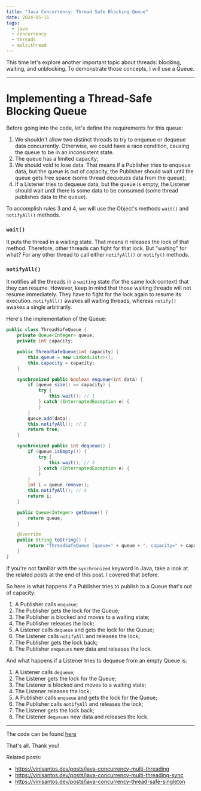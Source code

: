 ```yaml
---
title: "Java Concurrency: Thread Safe Blocking Queue"
date: 2024-05-11
tags:
  - java
  - concurrency
  - threads
  - multithread
---
```


This time let's explore another important topic about threads: blocking, waiting, and unblocking.
To demonstrate those concepts, I will use a Queue.

---

# Implementing a Thread-Safe Blocking Queue
Before going into the code, let's define the requirements for this queue:
1. We shouldn't allow two distinct threads to try to enqueue or dequeue data concurrently. Otherwise, we could have a race condition, causing the queue to be in an inconsistent state.
2. The queue has a limited capacity;
3. We should void to lose data. That means if a Publisher tries to enqueue data, but the queue is out of capacity, the Publisher should wait until the queue gets free space (some thread dequeues data from the queue);
4. If a Listener tries to dequeue data, but the queue is empty, the Listener should wait until there is some data to be consumed (some thread publishes data to the queue).

To accomplish rules 3 and 4, we will use the Object's methods `wait()` and `notifyAll()` methods.
### `wait()`
It puts the thread in a waiting state.
That means it releases the lock of that method. Therefore, other threads can fight for that lock.
But "waiting" for what? For any other thread to call either `notifyAll()` or `notify()` methods.
### `notifyAll()`
It notifies all the threads in a `waiting` state (for the same lock context) that they can resume. However, keep in mind that those waiting threads will not resume immediately. They have to fight for the lock again to resume its execution.
`notifyAll()` awakes all waiting threads, whereas `notify()` awakes a single arbitrarily.

Here's the implementation of the Queue:

```Java
public class ThreadSafeQueue {
    private Queue<Integer> queue;
    private int capacity;

    public ThreadSafeQueue(int capacity) {
        this.queue = new LinkedList<>();
        this.capacity = capacity;
    }

    synchronized public boolean enqueue(int data) {
        if (queue.size() == capacity) {
            try {
                this.wait(); // 1
            } catch (InterruptedException e) {
            }
        }
        queue.add(data);
        this.notifyAll(); // 2
        return true;
    }

    synchronized public int dequeue() {
        if (queue.isEmpty()) {
            try {
                this.wait(); // 3
            } catch (InterruptedException e) {
            }
        }
        int i = queue.remove();
        this.notifyAll(); // 4
        return i;
    }

    public Queue<Integer> getQueue() {
        return queue;
    }

    @Override
    public String toString() {
        return "ThreadSafeQueue [queue=" + queue + ", capacity=" + capacity + "]";
    }
}
```

If you're not familiar with the `synchronized` keyword in Java, take a look at the related posts at the end of this post. I covered that before.

So here is what happens if a Publisher tries to publish to a Queue that's out of capacity:
1. A Publisher calls `enqueue`;
2. The Publisher gets the lock for the Queue;
3. The Publisher is blocked and moves to a waiting state;
4. The Publisher releases the lock;
5. A Listener calls `dequeue` and gets the lock for the Queue;
6. The Listener calls `notifyAll` and releases the lock;
7. The Publisher gets the lock back;
8. The Publisher `enqueues` new data and releases the lock.

And what happens if a Listener tries to dequeue from an empty Queue is:
1. A Listener calls `dequeue`;
2. The Listener gets the lock for the Queue;
3. The Listener is blocked and moves to a waiting state;
4. The Listener releases the lock;
5. A Publisher calls `enqueue` and gets the lock for the Queue;
6. The Publisher calls `notifyAll` and releases the lock;
7. The Listener gets the lock back;
8. The Listener `dequeues` new data and releases the lock.

---

The code can be found [here](https://github.com/viniciusvasti/java-training/blob/main/src/main/java/com/vas/concurrency/blocking_waiting/ThreadSafeQueue.java)

That's all. Thank you!

Related posts:
- https://vinisantos.dev/posts/java-concurrency-multi-threading
- https://vinisantos.dev/posts/java-concurrency-multi-threading-sync
- https://vinisantos.dev/posts/java-concurrency-thread-safe-singleton